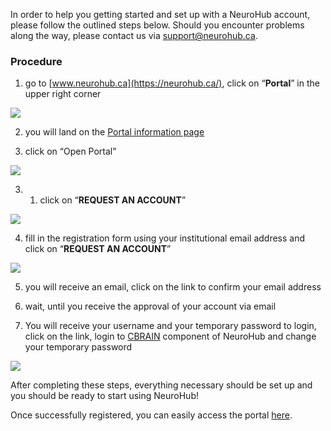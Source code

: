 In order to help you getting started and set up with a NeuroHub account, please follow the outlined steps below. Should you encounter problems along the way, please contact us via support@neurohub.ca.


### Procedure

1. go to [www.neurohub.ca](https://neurohub.ca/), click on “**Portal**” in the upper right corner

![](https://github.com/neurohub/neurohub_documentation/blob/master/images/neurohub_cr.png)

2. you will land on the [Portal information page](https://neurohub.ca/portal.html)

3. click on “Open Portal” 

![](https://github.com/neurohub/neurohub_documentation/blob/master/images/portal_beta2.png)

3. 1. click on “**REQUEST AN ACCOUNT**” 

![](https://github.com/neurohub/neurohub_documentation/blob/master/images/request_account2.png)

4. fill in the registration form using your institutional email address and click on “**REQUEST AN ACCOUNT**” 

![](https://github.com/neurohub/neurohub_documentation/blob/master/images/register.png)

5. you will receive an email, click on the link to confirm your email address 

6. wait, until you receive the approval of your account via email 

7. You will receive your username and your temporary password to login, click on the link, login to [CBRAIN](http://www.cbrain.ca/) component of NeuroHub and change your temporary password 

![](https://github.com/neurohub/neurohub_documentation/blob/master/images/cbrain_login2.png)

After completing these steps, everything necessary should be set up and you should be ready to start using NeuroHub!

Once successfully registered, you can easily access the portal [here](https://portal.neurohub.ca).

